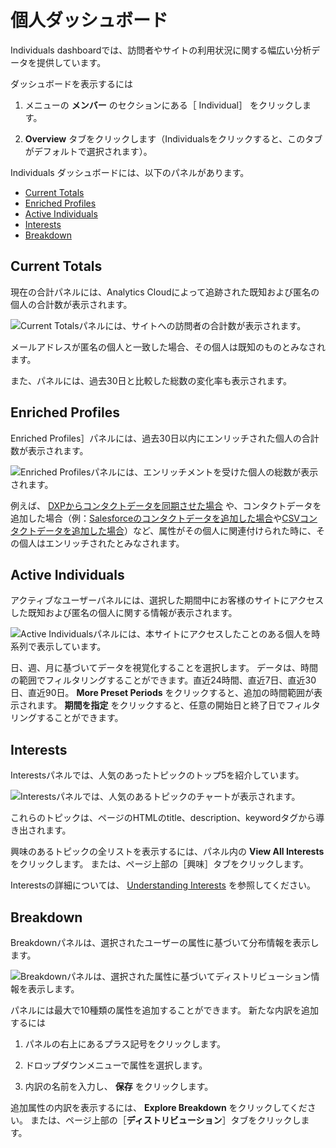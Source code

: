 # 個人ダッシュボード

Individuals dashboardでは、訪問者やサイトの利用状況に関する幅広い分析データを提供しています。

ダッシュボードを表示するには

1. メニューの **メンバー** のセクションにある［ Individual］ をクリックします。

1. **Overview** タブをクリックします（Individualsをクリックすると、このタブがデフォルトで選択されます）。

Individuals ダッシュボードには、以下のパネルがあります。

* [Current Totals](#current-totals)
* [Enriched Profiles](#enriched-profiles)
* [Active Individuals](#active-individuals)
* [Interests](#interests)
* [Breakdown](#breakdown)

<a name="current-totals" />

## Current Totals

現在の合計パネルには、Analytics Cloudによって追跡された既知および匿名の個人の合計数が表示されます。

![Current Totalsパネルには、サイトへの訪問者の合計数が表示されます。](./individuals-dashboard/images/01.png)

メールアドレスが匿名の個人と一致した場合、その個人は既知のものとみなされます。

また、パネルには、過去30日と比較した総数の変化率も表示されます。

<a name="enriched-profiles" />

## Enriched Profiles

Enriched Profiles］パネルには、過去30日以内にエンリッチされた個人の合計数が表示されます。

![Enriched Profilesパネルには、エンリッチメントを受けた個人の総数が表示されます。](./individuals-dashboard/images/02.png)

例えば、 [DXPからコンタクトデータを同期させた場合](../../connecting-data-sources/scoping-sites-and-individuals-using-properties.md#syncing-contacts-to-a-property) や、コンタクトデータを追加した場合（例：[Salesforceのコンタクトデータを追加した場合](../../connecting-data-sources/adding-a-salesforce-data-source.md)や[CSVコンタクトデータを追加した場合](../../connecting-data-sources/adding-a-csv-data-source.md)）など、属性がその個人に関連付けられた時に、その個人はエンリッチされたとみなされます。

<a name="active-individuals" />

## Active Individuals

アクティブなユーザーパネルには、選択した期間中にお客様のサイトにアクセスした既知および匿名の個人に関する情報が表示されます。

![Active Individualsパネルには、本サイトにアクセスしたことのある個人を時系列で表示しています。](./individuals-dashboard/images/03.png)

日、週、月に基づいてデータを視覚化することを選択します。 データは、時間の範囲でフィルタリングすることができます。直近24時間、直近7日、直近30日、直近90日。 **More Preset Periods** をクリックすると、追加の時間範囲が表示されます。 **期間を指定** をクリックすると、任意の開始日と終了日でフィルタリングすることができます。

<a name="interests" />

## Interests

Interestsパネルでは、人気のあったトピックのトップ5を紹介しています。

![Interestsパネルでは、人気のあるトピックのチャートが表示されます。](./individuals-dashboard/images/04.png)

これらのトピックは、ページのHTMLのtitle、description、keywordタグから導き出されます。

興味のあるトピックの全リストを表示するには、パネル内の **View All Interests** をクリックします。 または、ページ上部の［興味］タブをクリックします。

Interestsの詳細については、 [Understanding Interests](../../workspace-data/definitions/managing-interest-topics.html#understanding-interests) を参照してください。

<a name="breakdown" />

## Breakdown

Breakdownパネルは、選択されたユーザーの属性に基づいて分布情報を表示します。

![Breakdownパネルは、選択された属性に基づいてディストリビューション情報を表示します。](./individuals-dashboard/images/05.png)

パネルには最大で10種類の属性を追加することができます。 新たな内訳を追加するには

1. パネルの右上にあるプラス記号をクリックします。

1. ドロップダウンメニューで属性を選択します。

1. 内訳の名前を入力し、 **保存** をクリックします。

追加属性の内訳を表示するには、 **Explore Breakdown** をクリックしてください。 または、ページ上部の［**ディストリビューション**］タブをクリックします。


